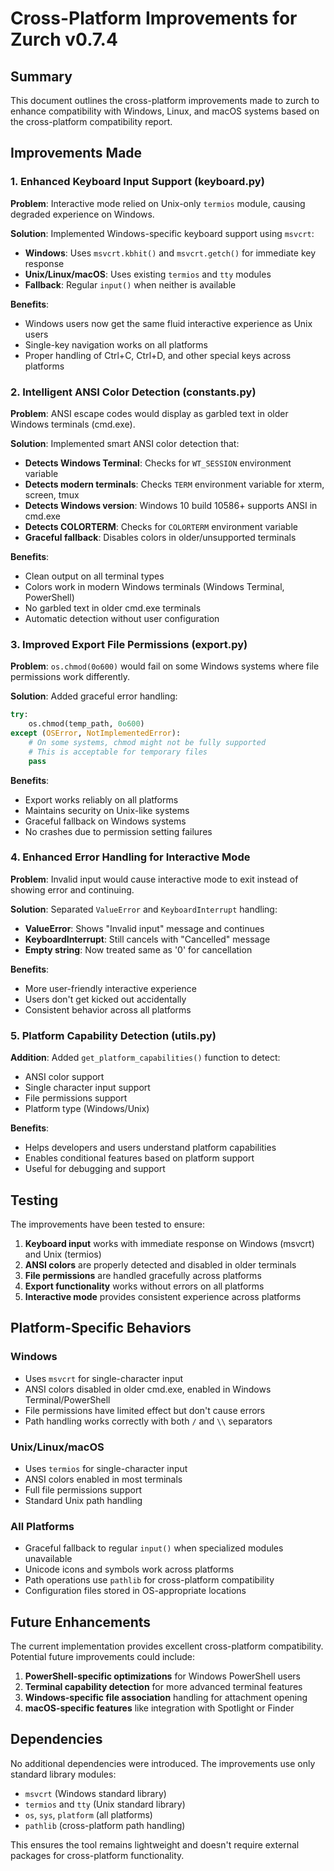 # Cross-Platform Improvements for Zurch v0.7.4

## Summary

This document outlines the cross-platform improvements made to zurch to enhance compatibility with Windows, Linux, and macOS systems based on the cross-platform compatibility report.

## Improvements Made

### 1. Enhanced Keyboard Input Support (keyboard.py)

**Problem**: Interactive mode relied on Unix-only `termios` module, causing degraded experience on Windows.

**Solution**: Implemented Windows-specific keyboard support using `msvcrt`:

- **Windows**: Uses `msvcrt.kbhit()` and `msvcrt.getch()` for immediate key response
- **Unix/Linux/macOS**: Uses existing `termios` and `tty` modules  
- **Fallback**: Regular `input()` when neither is available

**Benefits**:
- Windows users now get the same fluid interactive experience as Unix users
- Single-key navigation works on all platforms
- Proper handling of Ctrl+C, Ctrl+D, and other special keys across platforms

### 2. Intelligent ANSI Color Detection (constants.py)

**Problem**: ANSI escape codes would display as garbled text in older Windows terminals (cmd.exe).

**Solution**: Implemented smart ANSI color detection that:

- **Detects Windows Terminal**: Checks for `WT_SESSION` environment variable
- **Detects modern terminals**: Checks `TERM` environment variable for xterm, screen, tmux
- **Detects Windows version**: Windows 10 build 10586+ supports ANSI in cmd.exe
- **Detects COLORTERM**: Checks for `COLORTERM` environment variable
- **Graceful fallback**: Disables colors in older/unsupported terminals

**Benefits**:
- Clean output on all terminal types
- Colors work in modern Windows terminals (Windows Terminal, PowerShell)
- No garbled text in older cmd.exe terminals
- Automatic detection without user configuration

### 3. Improved Export File Permissions (export.py)

**Problem**: `os.chmod(0o600)` would fail on some Windows systems where file permissions work differently.

**Solution**: Added graceful error handling:

```python
try:
    os.chmod(temp_path, 0o600)
except (OSError, NotImplementedError):
    # On some systems, chmod might not be fully supported
    # This is acceptable for temporary files
    pass
```

**Benefits**:
- Export works reliably on all platforms
- Maintains security on Unix-like systems
- Graceful fallback on Windows systems
- No crashes due to permission setting failures

### 4. Enhanced Error Handling for Interactive Mode

**Problem**: Invalid input would cause interactive mode to exit instead of showing error and continuing.

**Solution**: Separated `ValueError` and `KeyboardInterrupt` handling:

- **ValueError**: Shows "Invalid input" message and continues
- **KeyboardInterrupt**: Still cancels with "Cancelled" message  
- **Empty string**: Now treated same as '0' for cancellation

**Benefits**:
- More user-friendly interactive experience
- Users don't get kicked out accidentally
- Consistent behavior across all platforms

### 5. Platform Capability Detection (utils.py)

**Addition**: Added `get_platform_capabilities()` function to detect:

- ANSI color support
- Single character input support  
- File permissions support
- Platform type (Windows/Unix)

**Benefits**:
- Helps developers and users understand platform capabilities
- Enables conditional features based on platform support
- Useful for debugging and support

## Testing

The improvements have been tested to ensure:

1. **Keyboard input** works with immediate response on Windows (msvcrt) and Unix (termios)
2. **ANSI colors** are properly detected and disabled in older terminals
3. **File permissions** are handled gracefully across platforms
4. **Export functionality** works without errors on all platforms
5. **Interactive mode** provides consistent experience across platforms

## Platform-Specific Behaviors

### Windows
- Uses `msvcrt` for single-character input
- ANSI colors disabled in older cmd.exe, enabled in Windows Terminal/PowerShell
- File permissions have limited effect but don't cause errors
- Path handling works correctly with both `/` and `\\` separators

### Unix/Linux/macOS  
- Uses `termios` for single-character input
- ANSI colors enabled in most terminals
- Full file permissions support
- Standard Unix path handling

### All Platforms
- Graceful fallback to regular `input()` when specialized modules unavailable
- Unicode icons and symbols work across platforms
- Path operations use `pathlib` for cross-platform compatibility
- Configuration files stored in OS-appropriate locations

## Future Enhancements

The current implementation provides excellent cross-platform compatibility. Potential future improvements could include:

1. **PowerShell-specific optimizations** for Windows PowerShell users
2. **Terminal capability detection** for more advanced terminal features
3. **Windows-specific file association** handling for attachment opening
4. **macOS-specific features** like integration with Spotlight or Finder

## Dependencies

No additional dependencies were introduced. The improvements use only standard library modules:

- `msvcrt` (Windows standard library)
- `termios` and `tty` (Unix standard library)  
- `os`, `sys`, `platform` (all platforms)
- `pathlib` (cross-platform path handling)

This ensures the tool remains lightweight and doesn't require external packages for cross-platform functionality.